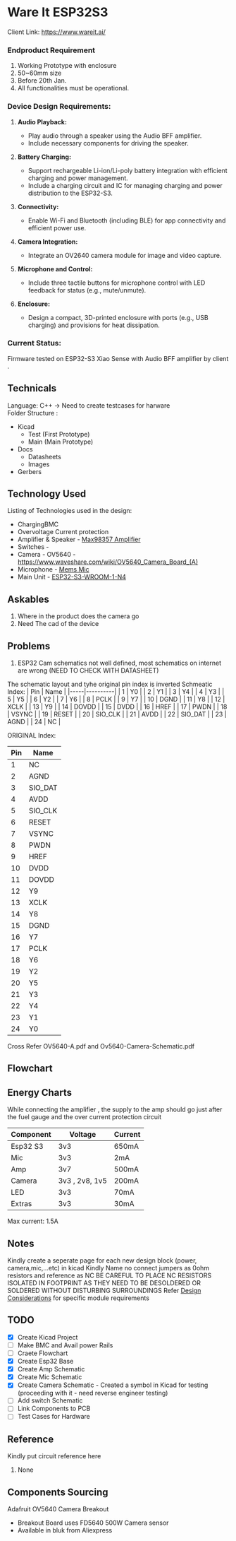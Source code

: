 # Ware It ESP32S3

Client Link: https://www.wareit.ai/

### Endproduct Requirement 
1. Working Prototype with enclosure
2. 50~60mm size 
3. Before 20th Jan. 
4. All functionalities must be operational.

### Device Design Requirements:

1. **Audio Playback:**
   - Play audio through a speaker using the Audio BFF amplifier.
   - Include necessary components for driving the speaker.

2. **Battery Charging:**
   - Support rechargeable Li-ion/Li-poly battery integration with efficient charging and power management.
   - Include a charging circuit and IC for managing charging and power distribution to the ESP32-S3.

3. **Connectivity:**
   - Enable Wi-Fi and Bluetooth (including BLE) for app connectivity and efficient power use.

4. **Camera Integration:**
   - Integrate an OV2640 camera module for image and video capture.

5. **Microphone and Control:**
   - Include three tactile buttons for microphone control with LED feedback for status (e.g., mute/unmute).

6. **Enclosure:**
   - Design a compact, 3D-printed enclosure with ports (e.g., USB charging) and provisions for heat dissipation.


### Current Status:
Firmware tested on ESP32-S3 Xiao Sense with Audio BFF amplifier by client .


## Technicals
Language: C++ -> Need to create testcases for harware \
Folder Structure :
- Kicad
	- Test (First Prototype)
	- Main (Main Prototype)
- Docs
	- Datasheets
	- Images
- Gerbers


## Technology Used
Listing of Technologies used in the design:
- ChargingBMC 
- Overvoltage Current protection
- Amplifier & Speaker  - [Max98357 Amplifier](https://learn.adafruit.com/adafruit-max98357-i2s-class-d-mono-amp/overview)
- Switches -
- Camera - OV5640 - https://www.waveshare.com/wiki/OV5640_Camera_Board_(A) 
- Microphone - [Mems Mic](https://learn.adafruit.com/adafruit-i2s-mems-microphone-breakout/)
- Main Unit - [ESP32-S3-WROOM-1-N4](https://www.digikey.de/de/products/detail/espressif-systems/ESP32-S3-WROOM-1-N4/16163950)

## Askables
1. Where in the product does the camera go 
2. Need The cad of the device

## Problems
1. ESP32 Cam schematics not well defined, most schematics on internet are wrong (NEED TO CHECK WITH DATASHEET)

The schematic layout and tyhe original pin index is inverted
Schmeatic Index:
| Pin | Name     |
|-----|----------|
| 1   | Y0       |
| 2   | Y1       |
| 3   | Y4       |
| 4   | Y3       |
| 5   | Y5       |
| 6   | Y2       |
| 7   | Y6       |
| 8   | PCLK     |
| 9   | Y7       |
| 10  | DGND     |
| 11  | Y8       |
| 12  | XCLK     |
| 13  | Y9       |
| 14  | DOVDD    |
| 15  | DVDD     |
| 16  | HREF     |
| 17  | PWDN     |
| 18  | VSYNC    |
| 19  | RESET    |
| 20  | SIO_CLK  |
| 21  | AVDD     |
| 22  | SIO_DAT  |
| 23  | AGND     |
| 24  | NC       |


ORIGINAL Index:

| Pin | Name     |
|-----|----------|
| 1  | NC       |
| 2  | AGND     |
| 3  | SIO_DAT  |
| 4  | AVDD     |
| 5  | SIO_CLK  |
| 6  | RESET    |
| 7  | VSYNC    |
| 8  | PWDN     |
| 9  | HREF     |
| 10  | DVDD     |
| 11  | DOVDD    |
| 12  | Y9       |
| 13  | XCLK     |
| 14  | Y8       |
| 15  | DGND     |
| 16  | Y7       |
| 17   | PCLK     |
| 18   | Y6       |
| 19   | Y2       |
| 20   | Y5       |
| 21   | Y3       |
| 22  | Y4       |
| 23   | Y1       |
| 24   | Y0       |

Cross Refer OV5640-A.pdf and Ov5640-Camera-Schematic.pdf



## Flowchart


## Energy Charts

While connecting the amplifier , the supply to the amp should go just after the fuel gauge and the over current protection circuit 

| Component | Voltage  | Current  |
|-----------|----------|----------|
| Esp32 S3  | 3v3	 |   650mA       |
| Mic   |     3v3    |      2mA    |
| Amp        | 3v7     |      500mA    |
| Camera | 3v3 , 2v8, 1v5 | 200mA |
| LED 		| 3v3	| 70mA	|
| Extras |3v3 |30mA|

Max current: 1.5A


## Notes
Kindly create a seperate page for each new design block (power, camera,mic,...etc) in kicad
Kindly Name no connect jumpers as 0ohm resistors and reference as NC
BE CAREFUL TO PLACE NC RESISTORS ISOLATED IN FOOTPRINT AS THEY NEED TO BE DESOLDERED OR SOLDERED WITHOUT DISTURBING SURROUNDINGS
Refer [Design Considerations](DesignConsideration.md) for specific module requirements


## TODO
- [x] Create Kicad Project
- [ ] Make BMC and Avail power Rails
- [ ] Craete Flowchart
- [x] Create Esp32 Base 
- [x] Create Amp Schematic
- [x] Create Mic Schematic
- [x] Create Camera Schematic - Created a symbol in Kicad for testing (proceeding with it - need reverse engineer testing)
- [ ] Add switch Schematic
- [ ] Link Components to PCB 
- [ ] Test Cases for Hardware

## Reference
Kindly put circuit reference here
1. None

## Components Sourcing
Adafruit OV5640 Camera Breakout
-  Breakout Board uses FD5640 500W Camera sensor
-  Available in bluk from Aliexpress
